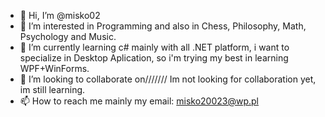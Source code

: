 - 👋 Hi, I’m @misko02
- 👀 I’m interested in Programming and also in Chess, Philosophy, Math, Psychology and Music. 
- 🌱 I’m currently learning c# mainly with all .NET platform, i want to specialize in Desktop Aplication, so i'm trying my best in learning WPF+WinForms.
- 💞️ I’m looking to collaborate on/////// Im not looking for collaboration yet, im still learning. 
- 📫 How to reach me mainly my email: misko20023@wp.pl 

<!---
misko02/misko02 is a ✨ special ✨ repository because its `README.md` (this file) appears on your GitHub profile.
You can click the Preview link to take a look at your changes.
--->
